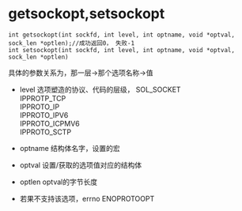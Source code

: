 getsockopt,setsockopt
=====================
```
int getsockopt(int sockfd, int level, int optname, void *optval, sock_len *optlen);//成功返回0， 失败-1
int setsockopt(int sockfd, int level, int optname, void *optval, sock_len *optlen)

```
具体的参数关系为，那一层->那个选项名称->值

- level 选项塑造的协议、代码的层级，
  SOL_SOCKET  
  IPPROTP_TCP  
  IPPROTO_IP  
  IPPROTO_IPV6  
  IPPROTO_ICPMV6  
  IPPROTO_SCTP
  
- optname 结构体名字，设置的宏
- optval 设置/获取的选项值对应的结构体
- optlen optval的字节长度
- 若果不支持该选项，errno ENOPROTOOPT
